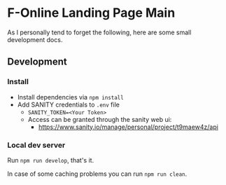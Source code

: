 # F-Online Landing Page Main

As I personally tend to forget the following, here are some small development docs.

## Development

### Install

- Install dependencies via `npm install`
- Add SANITY credentials to `.env` file
  - `SANITY_TOKEN=<Your Token>`
  - Access can be granted through the sanity web ui:
    - https://www.sanity.io/manage/personal/project/t9maew4z/api

### Local dev server

Run `npm run develop`, that's it.

In case of some caching problems you can run `npm run clean`.
